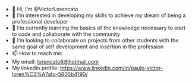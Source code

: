 - 👋 Hi, I’m @VictorLorencato
- 👀 I’m interested in developing my skills to achieve my dream of being a professional developer
- 🌱 I’m currently learning the basics of the knowledge necessary to start to code and collaborate with the community
- 💞️ I’m looking to collaborate on projects from other students with the same goal of self development and insertion in the profession
- 📫 How to reach me:
- My email: lorencato6@hotmail.com
- My linkedin profile: https://www.linkedin.com/in/paulo-victor-loren%C3%A7ato-5605b4190/

<!---
VictorLorencato/VictorLorencato is a ✨ special ✨ repository because its `README.md` (this file) appears on your GitHub profile.
You can click the Preview link to take a look at your changes.
--->
